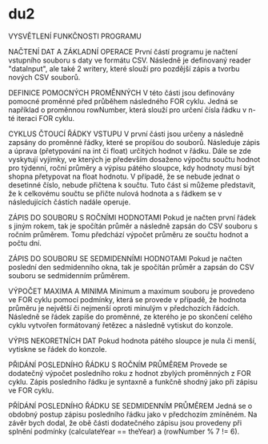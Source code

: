 # du2

VYSVĚTLENÍ FUNKČNOSTI PROGRAMU

NAČTENÍ DAT A ZÁKLADNÍ OPERACE
První částí programu je načtení vstupního souboru s daty ve formátu CSV. Následně je definovaný reader "dataInput", ale také 2 writery, které slouží pro pozdější zápis a tvorbu nových CSV souborů.

DEFINICE POMOCNÝCH PROMĚNNÝCH
V této části jsou definovány pomocné proměnné před průběhem následného FOR cyklu. Jedná se například o proměnnou rowNumber, která slouží pro určení čísla řádku v n-té iteraci FOR cyklu.

CYKLUS ČTOUCÍ ŘÁDKY VSTUPU
V první části jsou určeny a následně zapsány do proměnné řádky, které se propíšou do souborů. Následuje zápis a úprava (přetypování na int či float) určitých hodnot v řádku. Dále se zde vyskytují vyjímky, ve kterých je především dosaženo výpočtu součtu hodnot pro týdenní, roční průměry a výpisu pátého sloupce, kdy hodnoty musí být shopna přetypovat na float hodnotu. V případě, že se nebude jednat o desetinné číslo, nebude přičtena k součtu. Tuto část si můžeme představit, že k celkovému součtu se přičte nulová hodnota a s řádkem se v následujících částích nadále operuje.

ZÁPIS DO SOUBORU S ROČNÍMI HODNOTAMI
Pokud je načten první řádek s jiným rokem, tak je spočítán průměr a následně zapsán do CSV souboru s ročním průměrem. Tomu předchází výpočet průměru ze součtu hodnot a počtu dní. 

ZÁPIS DO SOUBORU SE SEDMIDENNÍMI HODNOTAMI
Pokud je načten poslední den sedmidenního okna, tak je spočítán průměr a zapsán do CSV souboru se sedmidenním průměrem. 

VÝPOČET MAXIMA A MINIMA
Minimum a maximum souboru je provedeno ve FOR cyklu pomocí podmínky, která se provede v případě, že hodnota průměru je největší či nejmenší oproti minulým v předchozích řádcích. Následně se řádek zapíše do proměnné, ze kterého je po skončení celého cyklu vytvořen formátovaný řetězec a následně vytiskut do konzole. 

VÝPIS NEKORETNÍCH DAT
Pokud hodnota pátého sloupce je nula či menší, vytiskne se řádek do konzole.

PŘIDÁNÍ POSLEDNÍHO ŘÁDKU S ROČNÍM PRŮMĚREM
Provede se dodatečný výpočet posledního roku z hodnot zbylých proměnných z FOR cyklu. Zápis posledního řádku je syntaxně a funkčně shodný jako při zápisu ve FOR cyklu.

PŘÍDÁNÍ POSLEDNÍHO ŘÁDKU SE SEDMIDENNÍM PRŮMĚREM
Jedná se o obdobný postup zápisu posledního řádku jako v předchozím zmíněném. Na závěr bych dodal, že obě části dodatečného zápisu jsou provedeny při splnění podmínky (calculateYear == theYear) a (rowNumber % 7 != 6).